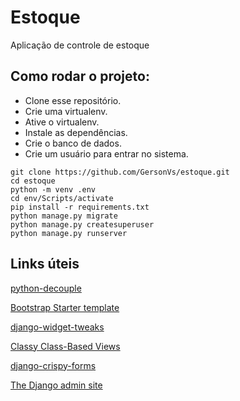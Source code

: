 # Estoque
Aplicação de controle de estoque

## Como rodar o projeto: 

- Clone esse repositório.
- Crie uma virtualenv.
- Ative o virtualenv.
- Instale as dependências.
- Crie o banco de dados.
- Crie um usuário para entrar no sistema.

```
git clone https://github.com/GersonVs/estoque.git
cd estoque
python -m venv .env
cd env/Scripts/activate
pip install -r requirements.txt
python manage.py migrate
python manage.py createsuperuser
python manage.py runserver
```

## Links úteis
[python-decouple](https://github.com/henriquebastos/python-decouple)

[Bootstrap Starter template](https://getbootstrap.com/docs/4.0/getting-started/introduction/#starter-template)

[django-widget-tweaks](https://github.com/jazzband/django-widget-tweaks)

[Classy Class-Based Views](https://ccbv.co.uk/)

[django-crispy-forms](https://django-crispy-forms.readthedocs.io/en/latest/)

[The Django admin site](https://docs.djangoproject.com/en/3.0/ref/contrib/admin/)
